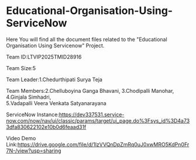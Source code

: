 # Educational-Organisation-Using-ServiceNow
Here You will find all the document files related to the "Educational Organisation Using Servicenow" Project.

Team ID:LTVIP2025TMID28916

Team Size:5

Team Leader:1.Chedurthipati Surya Teja

Team Members:2.Chelluboyina Ganga Bhavani,
             3.Chodipalli Manohar,  
             4.Ginjala Simhadri,  
             5.Vadapalli Veera Venkata Satyanarayana

ServiceNow Instance:https://dev337531.service-now.com/now/nav/ui/classic/params/target/ui_page.do%3Fsys_id%3D4a733dfa830622102e10b0d6feaad31f

Video Demo Link:https://drive.google.com/file/d/1lzVVQnDpZmRq0uJ0xwMRO5KdPn0Fr7N-/view?usp=sharing
